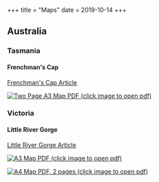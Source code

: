 +++
title = "Maps"
date = 2019-10-14
+++

## Australia

### Tasmania

#### Frenchman's Cap

[Frenchman's Cap Article](@/adventures/013-FrenchmansCap.md)

[![Two Page A3 Map PDF **(click image to open
pdf)**](/files/maps/FrenchmansCapA3.jpg)](/files/maps/FrenchmansCapA3.pdf)

### Victoria

#### Little River Gorge

[Little River Gorge Article](@/adventures/007-LittleRiverGorge2016.md)

[![A3 Map PDF **(click image to open
pdf)**](/files/maps/LittleRiverGorgeMapA3.jpg)](/files/maps/LittleRiverGorgeMapA3.pdf)

[![A4 Map PDF, 2 pages **(click image to open
pdf)**](/files/maps/LittleRiverGorgeMapA4.jpg)](/files/maps/LittleRiverGorgeMapA4.pdf)
